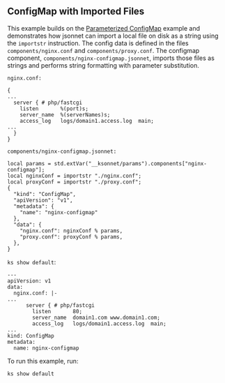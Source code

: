 ## ConfigMap with Imported Files
This example builds on the [Parameterized ConfigMap](../configmap-parameterized/README.md) example 
and demonstrates how jsonnet can import a local file on disk as a string using the `importstr` instruction. The config data is defined in the files `components/nginx.conf` and `components/proxy.conf`. The configmap component, `components/nginx-configmap.jsonnet`, imports those files as strings and performs string formatting with parameter substitution.

`nginx.conf:`
```
{
...
  server { # php/fastcgi
    listen       %(port)s;
    server_name  %(serverNames)s;
    access_log   logs/domain1.access.log  main;
...
  }
}

```

`components/nginx-configmap.jsonnet:`
```
local params = std.extVar("__ksonnet/params").components["nginx-configmap"];
local nginxConf = importstr "./nginx.conf";
local proxyConf = importstr "./proxy.conf";
{
  "kind": "ConfigMap",
  "apiVersion": "v1",
  "metadata": {
    "name": "nginx-configmap"
  },
  "data": {
    "nginx.conf": nginxConf % params,
    "proxy.conf": proxyConf % params,
  },
}
```

`ks show default`:
```
---
apiVersion: v1
data:
  nginx.conf: |-
...
      server { # php/fastcgi
        listen       80;
        server_name  domain1.com www.domain1.com;
        access_log   logs/domain1.access.log  main;
...
kind: ConfigMap
metadata:
  name: nginx-configmap
```


To run this example, run:
```
ks show default
```
